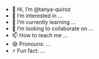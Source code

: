 - 👋 Hi, I’m @tanya-quiroz
- 👀 I’m interested in ...
- 🌱 I’m currently learning ...
- 💞️ I’m looking to collaborate on ...
- 📫 How to reach me ...
- 😄 Pronouns: ...
- ⚡ Fun fact: ...

<!---
tanya-quiroz/tanya-quiroz is a ✨ special ✨ repository because its `README.md` (this file) appears on your GitHub profile.
You can click the Preview link to take a look at your changes.
--->
